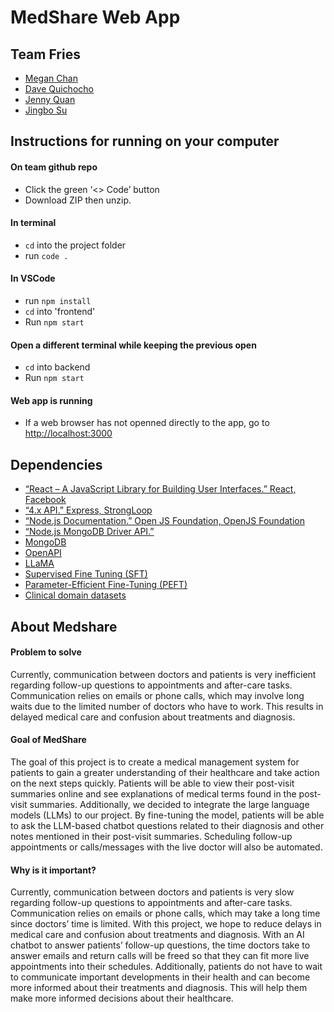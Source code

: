 # MedShare Web App

## Team Fries
- [Megan Chan](https://github/mgnChn)
- [Dave Quichocho](https://github/quichochodd)
- [Jenny Quan](https://github/jquan026)
- [Jingbo Su](https://github/sujingbo0217)

## Instructions for running on your computer

#### On team github repo
- Click the green ‘<> Code’ button
- Download ZIP then unzip.

#### In terminal
- `cd` into the project folder
- run `code .`

#### In VSCode
- run `npm install`
- `cd` into 'frontend'
- Run `npm start`

#### Open a different terminal while keeping the previous open
- `cd` into backend
- Run `npm start`

#### Web app is running
- If a web browser has not openned directly to the app, go to [http://localhost:3000](https://localhost:3000)

## Dependencies
- [“React – A JavaScript Library for Building User Interfaces.” React, Facebook](https://reactjs.org/)
- [“4.x API.” Express, StrongLoop](https://expressjs.com/en/4x/api.html)
- [“Node.js Documentation.” Open JS Foundation, OpenJS Foundation](https://nodejs.org/en/docs/) 
- [“Node.js MongoDB Driver API.”](https://mongodb.github.io/node-mongodb-native/3.6/api/)
- [MongoDB](https://www.mongodb.com/)
- [OpenAPI](https://swagger.io/specification/)
- [LLaMA](https://github.com/facebookresearch/llama/tree/main)
- [Supervised Fine Tuning (SFT)](https://huggingface.co/docs/trl/main/en/sft_trainer)
- [Parameter-Efficient Fine-Tuning (PEFT)](https://huggingface.co/docs/peft/index)
- [Clinical domain datasets](https://clinical-nlp.github.io/2023/resources.html)

## About Medshare

#### Problem to solve
Currently, communication between doctors and patients is very inefficient regarding follow-up questions to appointments and after-care tasks. Communication relies on emails or phone calls, which may involve long waits due to the limited number of doctors who have to work. This results in delayed medical care and confusion about treatments and diagnosis.

#### Goal of MedShare
The goal of this project is to create a medical management system for patients to gain a greater understanding of their healthcare and take action on the next steps quickly. Patients will be able to view their post-visit summaries online and see explanations of medical terms found in the post-visit summaries. Additionally, we decided to integrate the large language models (LLMs) to our project. By fine-tuning the model, patients will be able to ask the LLM-based chatbot questions related to their diagnosis and other notes mentioned in their post-visit summaries. Scheduling follow-up appointments or calls/messages with the live doctor will also be automated.

#### Why is it important?
Currently, communication between doctors and patients is very slow regarding follow-up questions to appointments and after-care tasks. Communication relies on emails or phone calls, which may take a long time since doctors’ time is limited. With this project, we hope to reduce delays in medical care and confusion about treatments and diagnosis. With an AI chatbot to answer patients’ follow-up questions, the time doctors take to answer emails and return calls will be freed so that they can fit more live appointments into their schedules. Additionally, patients do not have to wait to communicate important developments in their health and can become more informed about their treatments and diagnosis. This will help them make more informed decisions about their healthcare. 
